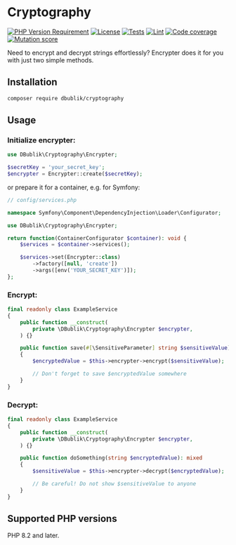 # Cryptography

[![PHP Version Requirement](https://img.shields.io/packagist/dependency-v/dbublik/cryptography/php)](https://packagist.org/packages/dbublik/cryptography)
[![License](https://poser.pugx.org/dbublik/cryptography/license)](https://choosealicense.com/licenses/mit/)
[![Tests](https://github.com/dbublik/cryptography/actions/workflows/tests.yaml/badge.svg)](https://github.com/dbublik/cryptography/actions/workflows/tests.yaml)
[![Lint](https://github.com/dbublik/cryptography/actions/workflows/lint.yaml/badge.svg)](https://github.com/dbublik/cryptography/actions/workflows/lint.yaml)
[![Code coverage](https://coveralls.io/repos/github/dbublik/cryptography/badge.svg)](https://coveralls.io/github/dbublik/cryptography)
[![Mutation score](https://img.shields.io/endpoint?style=flat&url=https%3A%2F%2Fbadge-api.stryker-mutator.io%2Fgithub.com%2Fdbublik%2Fcryptography%2Fmain)](https://dashboard.stryker-mutator.io/reports/github.com/dbublik/cryptography/main)

Need to encrypt and decrypt strings effortlessly? Encrypter does it for you with just two simple methods.

## Installation

```bash
composer require dbublik/cryptography
```

## Usage

### Initialize encrypter:

```php
use DBublik\Cryptography\Encrypter;

$secretKey = 'your_secret_key';
$encrypter = Encrypter::create($secretKey);
```

or prepare it for a container, e.g. for Symfony:

```php
// config/services.php

namespace Symfony\Component\DependencyInjection\Loader\Configurator;

use DBublik\Cryptography\Encrypter;

return function(ContainerConfigurator $container): void {
    $services = $container->services();

    $services->set(Encrypter::class)
        ->factory([null, 'create'])
        ->args([env('YOUR_SECRET_KEY')]);
};
```

### Encrypt:

```php
final readonly class ExampleService
{
    public function __construct(
        private \DBublik\Cryptography\Encrypter $encrypter,
    ) {}

    public function save(#[\SensitiveParameter] string $sensitiveValue): void
    {
        $encryptedValue = $this->encrypter->encrypt($sensitiveValue);

        // Don't forget to save $encryptedValue somewhere
    }
}
```

### Decrypt:

```php
final readonly class ExampleService
{
    public function __construct(
        private \DBublik\Cryptography\Encrypter $encrypter,
    ) {}

    public function doSomething(string $encryptedValue): mixed
    {
        $sensitiveValue = $this->encrypter->decrypt($encryptedValue);

        // Be careful! Do not show $sensitiveValue to anyone
    }
}
```

## Supported PHP versions

PHP 8.2 and later.
